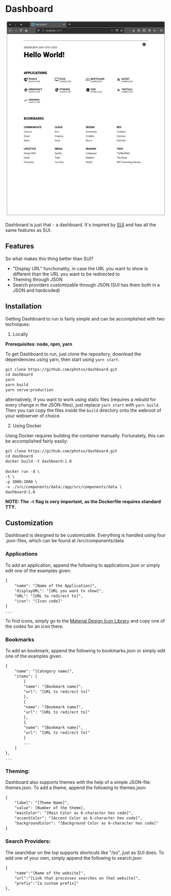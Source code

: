 ﻿# Dashboard

![screenshot](screenshot.png 'screenshot')

Dashboard is just that - a dashboard. It's inspired by [SUI](https://github.com/jeroenpardon/sui) and has all the same features as SUI.

## Features

So what makes this thing better than SUI?

-   "Display URL" functionality, in case the URL you want to show is different than the URL you want to be redirected to
-   Theming through JSON
-   Search providers customizable through JSON (SUI has them both in a JSON and hardcoded)

## Installation

Getting Dashboard to run is fairly simple and can be accomplished with two techniques:

1. Locally

**Prerequisites: node, npm, yarn**

To get Dashboard to run, just clone the repository, download the dependencies using yarn, then start using `yarn start`.

```
git clone https://github.com/phntxx/dashboard.git
cd dashboard
yarn
yarn build
yarn serve:production
```

alternatively, if you want to work using static files (requires a rebuild for
every change in the JSON-files), just replace `yarn start` with `yarn build`.
Then you can copy the files inside the `build` directory onto the webroot of
your webserver of choice.

2. Using Docker

Using Docker requires building the container manually. Fortunately, this can be accomplished fairly easily:

```
git clone https://github.com/phntxx/dashboard.git
cd dashboard
docker build -t dashboard:1.0

docker run -d \
-t \
-p 3000:3000 \
-v ./src/components/data:/app/src/components/data \
dashboard:1.0
```

**NOTE: The `-t` flag is very important, as the Dockerfile requires standard TTY.**

## Customization

Dashboard is designed to be customizable. Everything is handled using four .json-files, which can be found at /src/components/data

### Applications

To add an application, append the following to applications.json or simply edit one of the examples given.

```
{
	"name": "[Name of the Application]",
	"displayURL": "[URL you want to show]",
	"URL": "[URL to redirect to]",
	"icon": "[Icon code]"
}
...
```

To find icons, simply go to the [Material Design Icon Library](https://material.io/icons/) and copy one of the codes for an icon there.

### Bookmarks

To add an bookmark, append the following to bookmarks.json or simply edit one of the examples given.

```
{
	"name": "[Category name]",
	"items": [
		{
		"name": "[Bookmark name]",
		"url": "[URL to redirect to]"
		},
		{
		"name": "[Bookmark name]",
		"url": "[URL to redirect to]"
		},
		{
		"name": "[Bookmark name]",
		"url": "[URL to redirect to]"
		}
		...
	]
},
...
```

### Theming:

Dashboard also supports themes with the help of a simple JSON-file: themes.json. To add a theme, append the following to themes.json:

```
{
	"label": "[Theme Name]",
	"value": [Number of the theme],
	"mainColor": "[Main Color as 6-character hex code]",
	"accentColor": "[Accent Color as 6-character hex code]",
	"backgroundColor": "[Background Color as 6-character hex code]"
}
```

### Search Providers:

The searchbar on the top supports shortcuts like "/so", just as SUI does. To add one of your own, simply append the following to search.json

```
{
	"name":"[Name of the website]",
	"url":"[Link that processes searches on that website]",
	"prefix":"[a custom prefix]"
},
```
